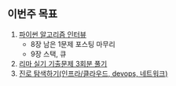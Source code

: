 ## 이번주 목표

1. [파이썬 알고리즘 인터뷰](./algorithm/README.md)
   * 8장 남은 1문제 포스팅 마무리
   * 9장 스택, 큐
2. [리마 실기 기출문제 3회분 풀기](./linux_master.md)
3. [진로 탐색하기(인프라/클라우드, devops, 네트워크)](./career_search.md)

